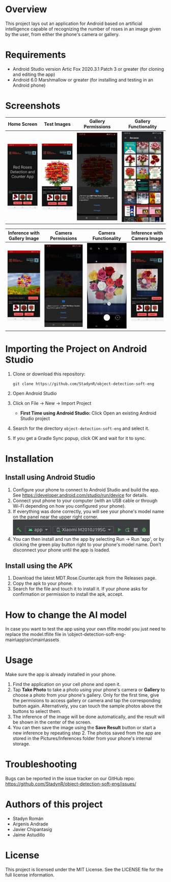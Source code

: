 # Overview
This project lays out an application for Android based on artificial intelligence capable of recognizing the number of roses in an image given by the user, from either the phone's camera or gallery.
# Requirements
- Android Studio version Artic Fox 2020.3.1 Patch 3 or greater (for cloning and editing the app)
- Android 6.0 Marshmallow or greater (for installing and testing in an Android phone)
# Screenshots
     
|        Home Screen               |       Test Images                |         Gallery Permissions      |       Gallery Functionality      | 
:---------------------------------:|:--------------------------------:|:--------------------------------:|:---------------------------------:
|![Alt text](./assets/App%20(1).jpg)|![Alt text](./assets/App%20(2).jpg)|![Alt text](./assets/App%20(3).jpg)|![Alt text](./assets/App%20(4).jpg)|

| Inference with Gallery Image     |       Camera Permissions         |       Camera Functionality       |    Inference with Camera Image   | 
:---------------------------------:|:--------------------------------:|:--------------------------------:|:---------------------------------:
|![Alt text](./assets/App%20(5).jpg)|![Alt text](./assets/App%20(6).jpg)|![Alt text](./assets/App%20(7).jpg)|![Alt text](./assets/App%20(8).jpg)|

# Importing the Project on Android Studio
1. Clone or download this repository:

     ```
     git clone https://github.com/StadynR/object-detection-soft-eng
     ```
2. Open Android Studio
3. Click on File -> New -> Import Project
     - **First Time using Android Studio:** Click Open an existing Android Studio project
4. Search for the directory `object-detection-soft-eng` and select it.
5. If you get a Gradle Sync popup, click OK and wait for it to sync.
# Installation
## Install using Android Studio
1. Configure your phone to connect to Android Studio and build the app. See https://developer.android.com/studio/run/device for details.
2. Connect yout phone to your computer (with an USB cable or through Wi-Fi depending on how you configured your phone).
3. If everything was done correctly, you will see your phone's model name on the panel near the upper right corner.
     ![Model Name](./assets/model_name.png)
4. You can then install and run the app by selecting Run -> Run 'app', or by clicking the green play button right to your phone's model name. Don't disconnect your phone until the app is loaded.
## Install using the APK
1. Download the latest MDT.Rose.Counter.apk from the Releases page.
2. Copy the apk to your phone.
3. Search for the file and touch it to install it. If your phone asks for confirmation or permission to install the apk, accept.
# How to change the AI model
In case you want to test the app using your own tflite model you just need to replace the model.tflite file in \object-detection-soft-eng-main\app\src\main\assets 
# Usage
Make sure the app is already installed in your phone.
1. Find the application on your cell phone and open it.
2. Tap **Take Photo** to take a photo using your phone's camera or **Gallery** to choose a photo from your phone's gallery. Only for the first time, give the permisions to access gallery or camera and tap the corresponding button again. Alternatively, you can touch the sample photos above the buttons to select them.
3. The inference of the image will be done automatically, and the result will be shown in the center of the screen.
4. You can then save the image using the **Save Result** button or start a new inference by repeating step 2. The photos saved from the app are stored in the Pictures/Inferences folder from your phone's internal storage.
# Troubleshooting
Bugs can be reported in the issue tracker on our GitHub repo: https://github.com/StadynR/object-detection-soft-eng/issues/
# Authors of this project
- Stadyn Román
- Argenis Andrade
- Javier Chipantasig
- Jaime Astudillo
# License
This project is licensed under the MIT License. See the LICENSE file for the full license information.

